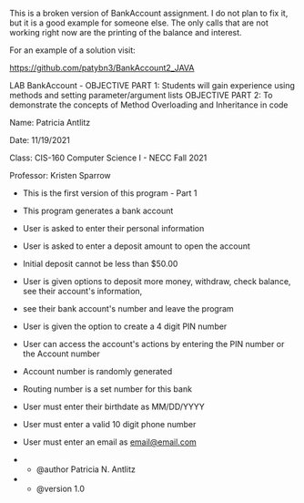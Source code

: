 This is a broken version of BankAccount assignment.
I do not plan to fix it, but it is a good example for someone else.
The only calls that are not working right now are the printing of
the balance and interest.

For an example of a solution visit:

https://github.com/patybn3/BankAccount2_JAVA

LAB BankAccount - OBJECTIVE PART 1:  Students will gain experience using methods and setting parameter/argument lists
OBJECTIVE PART 2: To demonstrate the concepts of Method Overloading and Inheritance in code

Name: Patricia Antlitz

Date: 11/19/2021

Class: CIS-160 Computer Science I - NECC Fall 2021

Professor: Kristen Sparrow

* This is the first version of this program - Part 1
* This program generates a bank account
* User is asked to enter their personal information
* User is asked to enter a deposit amount to open the account
* Initial deposit cannot be less than $50.00
* User is given options to deposit more money, withdraw, check balance, see their account's information,
* see their bank account's number and leave the program
* User is given the option to create a 4 digit PIN number
* User can access the account's actions by entering the PIN number or the Account number
* Account number is randomly generated
* Routing number is a set number for this bank
* User must enter their birthdate as MM/DD/YYYY
* User must enter a valid 10 digit phone number
* User must enter an email as email@email.com

* * @author Patricia N. Antlitz
*  * @version 1.0
